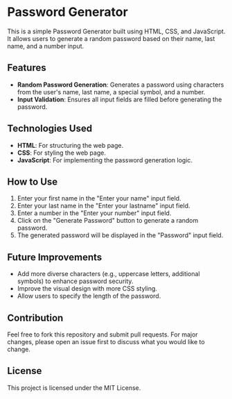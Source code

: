 # Password Generator

This is a simple Password Generator built using HTML, CSS, and JavaScript. It allows users to generate a random password based on their name, last name, and a number input.

## Features

- **Random Password Generation**: Generates a password using characters from the user's name, last name, a special symbol, and a number.
- **Input Validation**: Ensures all input fields are filled before generating the password.

## Technologies Used

- **HTML**: For structuring the web page.
- **CSS**: For styling the web page.
- **JavaScript**: For implementing the password generation logic.

## How to Use

1. Enter your first name in the "Enter your name" input field.
2. Enter your last name in the "Enter your lastname" input field.
3. Enter a number in the "Enter your number" input field.
4. Click on the "Generate Password" button to generate a random password.
5. The generated password will be displayed in the "Password" input field.

## Future Improvements

- Add more diverse characters (e.g., uppercase letters, additional symbols) to enhance password security.
- Improve the visual design with more CSS styling.
- Allow users to specify the length of the password.

## Contribution

Feel free to fork this repository and submit pull requests. For major changes, please open an issue first to discuss what you would like to change.

## License

This project is licensed under the MIT License.

